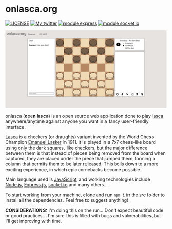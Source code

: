 # onlasca.org

[![LICENSE](https://img.shields.io/github/license/forensor/lasca)](https://github.com/Forensor/lasca/blob/master/LICENSE) [![My twitter](https://img.shields.io/badge/Twitter-%40forensor-blue)](https://mobile.twitter.com/Forensor) [![module express](https://img.shields.io/npm/v/express?label=express)](https://expressjs.com) [![module socket.io](https://img.shields.io/npm/v/socket.io?label=socket.io)](https://socket.io/)

![GAME](https://github.com/Forensor/lasca/blob/master/sample.png)

onlasca (**o**pe**n** **lasca**) is an open source web application done to play [lasca](https://en.wikipedia.org/wiki/Lasca "Lasca game article") anywhere/anytime against anyone you want in a fancy user-friendly interface.

[Lasca](https://en.wikipedia.org/wiki/Lasca "Lasca game article") is a checkers (or draughts) variant invented by the World Chess Champion [Emanuel Lasker](https://en.wikipedia.org/wiki/Emanuel_Lasker "The Master") in 1911. It is played in a 7x7 chess-like board using only the dark squares, like checkers, but the major difference between them is that instead of pieces being removed from the board when captured, they are placed under the piece that jumped them, forming a column that permits them to be later released. This boils down to a more exciting experience, in which epic comebacks become possible.

Main language used is [JavaScript](https://developer.mozilla.org/en-US/docs/Web/JavaScript), and working technologies include [Node.js](https://nodejs.org/), [Express.js](https://expressjs.com), [socket.io](https://socket.io/) and many others... 

To start working from your machine, clone and run `npm i` in the *src* folder to install all the dependencies. Feel free to suggest anything!

**CONSIDERATIONS:** I'm doing this on the run... Don't expect beautiful code or good practices... I'm sure this is filled with bugs and vulnerabilities, but I'll get improving with time.